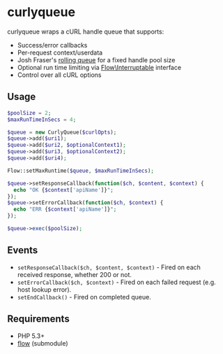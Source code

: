 # curlyqueue

curlyqueue wraps a cURL handle queue that supports:

* Success/error callbacks
* Per-request context/userdata
* Josh Fraser's [rolling queue](http://onlineaspect.com/2009/01/26/how-to-use-curl_multi-without-blocking/) for a fixed handle pool size
* Optional run time limiting via [Flow\Interruptable](https://github.com/codeactual/flow) interface
* Control over all cURL options

## Usage

```php
$poolSize = 2;
$maxRunTimeInSecs = 4;

$queue = new CurlyQueue($curlOpts);
$queue->add($uri1);
$queue->add($uri2, $optionalContext1);
$queue->add($uri3, $optionalContext2);
$queue->add($uri4);

Flow::setMaxRuntime($queue, $maxRunTimeInSecs);

$queue->setResponseCallback(function($ch, $content, $context) {
  echo "OK {$context['apiName']}";
});
$queue->setErrorCallback(function($ch, $context) {
  echo "ERR {$context['apiName']}";
});

$queue->exec($poolSize);
```

## Events

* `setResponseCallback($ch, $content, $context)` - Fired on each received response, whether 200 or not.
* `setErrorCallback($ch, $context)` - Fired on each failed request (e.g. host lookup error).
* `setEndCallback()` - Fired on completed queue.

## Requirements

* PHP 5.3+
* [flow](https://github.com/codeactual/flow) (submodule)
